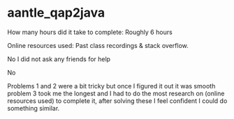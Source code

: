 # aantle_qap2java
How many hours did it take to complete: Roughly 6 hours 

Online resources used: Past class recordings & stack overflow. 

No I did not ask any friends for help 

No 

Problems 1 and 2 were a bit tricky but once I figured it out it was smooth problem 3 took me the longest and I had to do the most research on (online resources used) to complete it, after solving these I feel confident I could do something similar. 
